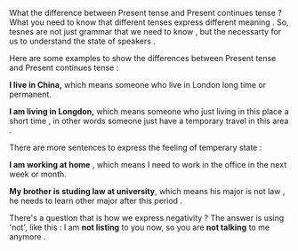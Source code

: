 
What the difference between Present tense and Present continues tense ? What you need to know that different tenses express different meaning . So, tesnes are not just grammar that we need to know , but the necessarty for us to understand the state of speakers .

Here are some examples to show the differences between Present tense and Present continues tense :

**I live in China,**  which means someone who live in London long time or permanent.

**I am living in Longdon,** which means someone who just living in this place a short time , in other words someone just have a temporary travel in this area .

There are more sentences to express the feeling of temperary state :

**I am working at home** , which means I need to work in the office in the next week or month.

**My brother is studing law at university**, which means his major is not law ,  he needs to learn other major after this period .

There's a question that is how we express negativity ? The answer is using 'not', like this : I am **not listing** to you now, so you are **not talking** to me anymore .



